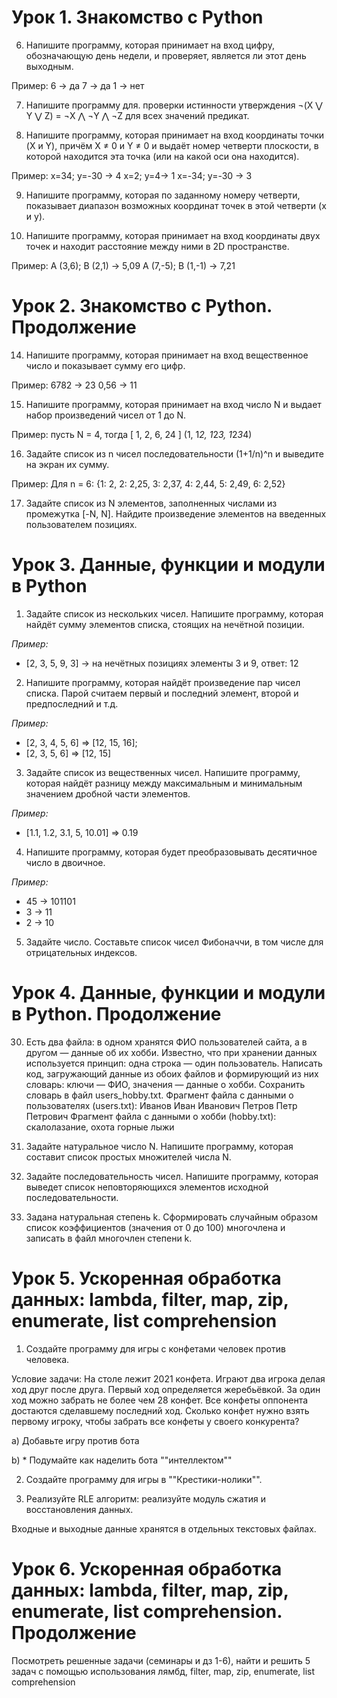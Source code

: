# Урок 1. Знакомство с Python
6. Напишите программу, которая принимает на вход цифру, обозначающую день недели, и проверяет, является ли этот день выходным.

Пример:
6 -> да
7 -> да
1 -> нет

7. Напишите программу для. проверки истинности утверждения ¬(X ⋁ Y ⋁ Z) = ¬X ⋀ ¬Y ⋀ ¬Z для всех значений предикат.

8. Напишите программу, которая принимает на вход координаты точки (X и Y), причём X ≠ 0 и Y ≠ 0 и выдаёт номер четверти плоскости, в которой находится эта точка (или на какой оси она находится).

Пример:
x=34; y=-30 -> 4
x=2; y=4-> 1
x=-34; y=-30 -> 3

9. Напишите программу, которая по заданному номеру четверти, показывает диапазон возможных координат точек в этой четверти (x и y).

10. Напишите программу, которая принимает на вход координаты двух точек и находит расстояние между ними в 2D пространстве.

Пример:
A (3,6); B (2,1) -> 5,09
A (7,-5); B (1,-1) -> 7,21

# Урок 2. Знакомство с Python. Продолжение
14. Напишите программу, которая принимает на вход вещественное число и показывает сумму его цифр.

Пример:
6782 -> 23
0,56 -> 11

15. Напишите программу, которая принимает на вход число N и выдает набор произведений чисел от 1 до N.

Пример:
пусть N = 4, тогда [ 1, 2, 6, 24 ] (1, 1*2, 1*2*3, 1*2*3*4)

16. Задайте список из n чисел последовательности (1+1/n)^n и выведите на экран их сумму.

Пример:
Для n = 6: {1: 2, 2: 2,25, 3: 2,37, 4: 2,44, 5: 2,49, 6: 2,52}

17. Задайте список из N элементов, заполненных числами из промежутка [-N, N]. Найдите произведение элементов на введенных пользователем позициях.

# Урок 3. Данные, функции и модули в Python
1. Задайте список из нескольких чисел. Напишите программу, которая найдёт сумму элементов списка, стоящих на нечётной позиции.

*Пример:*

- [2, 3, 5, 9, 3] -> на нечётных позициях элементы 3 и 9, ответ: 12

2. Напишите программу, которая найдёт произведение пар чисел списка. Парой считаем первый и последний элемент, второй и предпоследний и т.д.

*Пример:*

- [2, 3, 4, 5, 6] => [12, 15, 16];
- [2, 3, 5, 6] => [12, 15]

3. Задайте список из вещественных чисел. Напишите программу, которая найдёт разницу между максимальным и минимальным значением дробной части элементов.

*Пример:*

- [1.1, 1.2, 3.1, 5, 10.01] => 0.19

4. Напишите программу, которая будет преобразовывать десятичное число в двоичное.

*Пример:*

- 45 -> 101101
- 3 -> 11
- 2 -> 10

5. Задайте число. Составьте список чисел Фибоначчи, в том числе для отрицательных индексов.

# Урок 4. Данные, функции и модули в Python. Продолжение
30. Есть два файла: в одном хранятся ФИО пользователей сайта, а в другом — данные об их хобби. Известно, что при хранении данных используется принцип: одна строка — один пользователь. Написать код, загружающий данные из обоих файлов и формирующий из них словарь: ключи — ФИО, значения — данные о хобби.
Сохранить словарь в файл users_hobby.txt. 
Фрагмент файла с данными о пользователях (users.txt):
Иванов Иван Иванович
Петров Петр Петрович
Фрагмент файла с данными о хобби (hobby.txt):
скалолазание, охота
горные лыжи

31. Задайте натуральное число N. Напишите программу, которая составит список простых множителей числа N.

32. Задайте последовательность чисел. Напишите программу, которая выведет список неповторяющихся элементов исходной последовательности.

33. Задана натуральная степень k. Сформировать случайным образом список коэффициентов (значения от 0 до 100) многочлена и записать в файл многочлен степени k.

# Урок 5. Ускоренная обработка данных: lambda, filter, map, zip, enumerate, list comprehension
1. Создайте программу для игры с конфетами человек против человека.

Условие задачи: На столе лежит 2021 конфета. Играют два игрока делая ход друг после друга. Первый ход определяется жеребьёвкой. За один ход можно забрать не более чем 28 конфет. Все конфеты оппонента достаются сделавшему последний ход. Сколько конфет нужно взять первому игроку, чтобы забрать все конфеты у своего конкурента?

a) Добавьте игру против бота

b) * Подумайте как наделить бота ""интеллектом""

2. Создайте программу для игры в ""Крестики-нолики"".

3. Реализуйте RLE алгоритм: реализуйте модуль сжатия и восстановления данных.

Входные и выходные данные хранятся в отдельных текстовых файлах.

# Урок 6. Ускоренная обработка данных: lambda, filter, map, zip, enumerate, list comprehension. Продолжение
Посмотреть решенные задачи (семинары и дз 1-6), найти и решить 5 задач с помощью использования лямбд, filter, map, zip, enumerate, list comprehension



